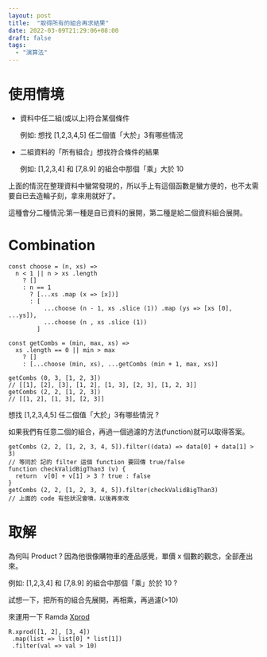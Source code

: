 ```yaml
---
layout: post
title:  "取得所有的組合再求結果"
date: 2022-03-09T21:29:06+08:00
draft: false
tags: 
  - "演算法"
---
```

# 使用情境
- 資料中任二組(或以上)符合某個條件

  例如: 想找 [1,2,3,4,5] 任二個值「大於」3有哪些情況

- 二組資料的「所有組合」想找符合條件的結果
  
  例如: [1,2,3,4] 和 [7,8.9] 的組合中那個「乘」大於 10

上面的情況在整理資料中蠻常發現的，所以手上有這個函數是蠻方便的，也不太需要自已去造輪子刻，拿來用就好了。

這種會分二種情況:第一種是自已資料的展開，第二種是給二個資料組合展開。

# Combination

```
const choose = (n, xs) =>
  n < 1 || n > xs .length
    ? []
    : n == 1
      ? [...xs .map (x => [x])]
      : [
          ...choose (n - 1, xs .slice (1)) .map (ys => [xs [0], ...ys]),
          ...choose (n , xs .slice (1))
        ]

const getCombs = (min, max, xs) => 
  xs .length == 0 || min > max
    ? [] 
    : [...choose (min, xs), ...getCombs (min + 1, max, xs)]

getCombs (0, 3, [1, 2, 3])
// [[1], [2], [3], [1, 2], [1, 3], [2, 3], [1, 2, 3]] 
getCombs (2, 2, [1, 2, 3])
// [[1, 2], [1, 3], [2, 3]]
```

想找 [1,2,3,4,5] 任二個值「大於」3有哪些情況 ?

如果我們有任意二個的組合，再過一個過濾的方法(function)就可以取得答案。

```
getCombs (2, 2, [1, 2, 3, 4, 5]).filter((data) => data[0] + data[1] > 3)
// 等同於 記的 filter 這個 function 要回傳 true/false
function checkValidBigThan3 (v) {
  return  v[0] + v[1] > 3 ? true : false
}
getCombs (2, 2, [1, 2, 3, 4, 5]).filter(checkValidBigThan3)
// 上面的 code 有些狀況會噴，以後再來改
```

# 取解 

為何叫 Product ? 因為他很像購物車的產品感覺，單價 x 個數的觀念，全部產出來。

例如: [1,2,3,4] 和 [7,8.9] 的組合中那個「乘」於於 10 ? 

試想一下，把所有的組合先展開，再相乘，再過濾(>10)

來運用一下 Ramda [Xprod](https://ramdajs.com/docs/#xprod)
```
R.xprod([1, 2], [3, 4])
 .map(list => list[0] * list[1])
 .filter(val => val > 10)
```

